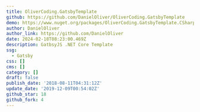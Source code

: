 ```yaml
---
title: OliverCoding.GatsbyTemplate
github: https://github.com/DanielOliver/OliverCoding.GatsbyTemplate
demo: https://www.nuget.org/packages/OliverCoding.GatsbyTemplate.CSharp/
author: DanielOliver
author_link: https://github.com/DanielOliver
date: 2024-02-18T08:23:00.469Z
description: GatbsyJS .NET Core Template
ssg:
  - Gatsby
css: []
cms: []
category: []
draft: false
publish_date: '2018-08-11T04:31:12Z'
update_date: '2019-12-09T00:54:02Z'
github_star: 18
github_fork: 4
---
```

